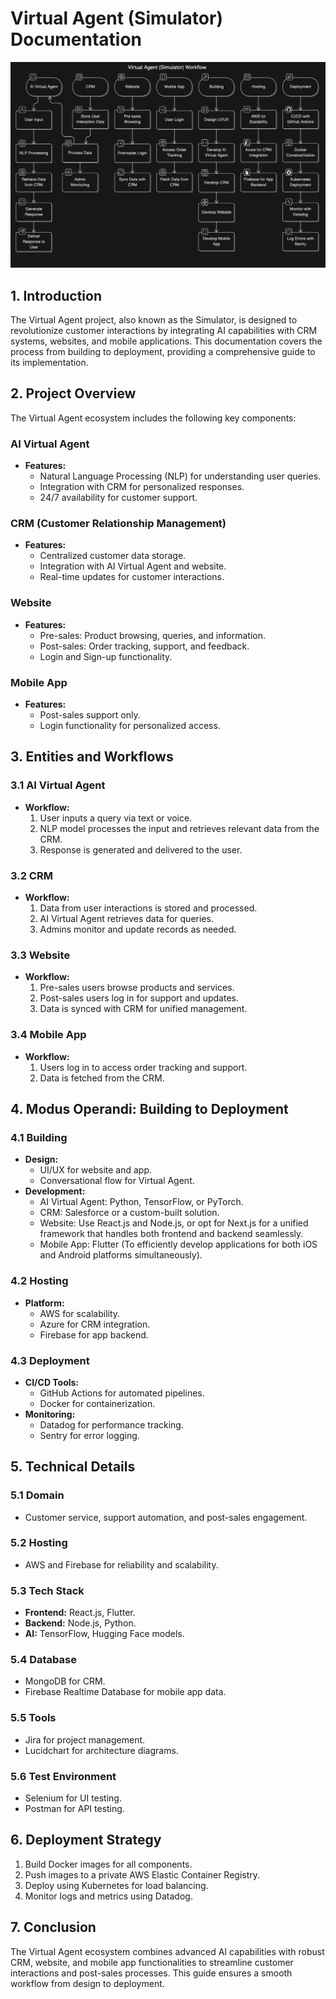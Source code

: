 # Virtual Agent (Simulator) Documentation

![Workflow of CRM Integration](./Workflow.jpeg)


## 1. Introduction
The Virtual Agent project, also known as the Simulator, is designed to revolutionize customer interactions by integrating AI capabilities with CRM systems, websites, and mobile applications. This documentation covers the process from building to deployment, providing a comprehensive guide to its implementation.

## 2. Project Overview
The Virtual Agent ecosystem includes the following key components:

### AI Virtual Agent
- **Features:**
  - Natural Language Processing (NLP) for understanding user queries.
  - Integration with CRM for personalized responses.
  - 24/7 availability for customer support.

### CRM (Customer Relationship Management)
- **Features:**
  - Centralized customer data storage.
  - Integration with AI Virtual Agent and website.
  - Real-time updates for customer interactions.

### Website
- **Features:**
  - Pre-sales: Product browsing, queries, and information.
  - Post-sales: Order tracking, support, and feedback.
  - Login and Sign-up functionality.

### Mobile App
- **Features:**
  - Post-sales support only.
  - Login functionality for personalized access.

## 3. Entities and Workflows

### 3.1 AI Virtual Agent
- **Workflow:**
  1. User inputs a query via text or voice.
  2. NLP model processes the input and retrieves relevant data from the CRM.
  3. Response is generated and delivered to the user.

### 3.2 CRM
- **Workflow:**
  1. Data from user interactions is stored and processed.
  2. AI Virtual Agent retrieves data for queries.
  3. Admins monitor and update records as needed.

### 3.3 Website
- **Workflow:**
  1. Pre-sales users browse products and services.
  2. Post-sales users log in for support and updates.
  3. Data is synced with CRM for unified management.

### 3.4 Mobile App
- **Workflow:**
  1. Users log in to access order tracking and support.
  2. Data is fetched from the CRM.

## 4. Modus Operandi: Building to Deployment

### 4.1 Building
- **Design:**
  - UI/UX for website and app.
  - Conversational flow for Virtual Agent.
- **Development:**
  - AI Virtual Agent: Python, TensorFlow, or PyTorch.
  - CRM: Salesforce or a custom-built solution.
  - Website: Use React.js and Node.js, or opt for Next.js for a unified framework that handles both frontend and backend seamlessly.
  - Mobile App: Flutter (To efficiently develop applications for both iOS and Android platforms simultaneously).

### 4.2 Hosting
- **Platform:**
  - AWS for scalability.
  - Azure for CRM integration.
  - Firebase for app backend.

### 4.3 Deployment
- **CI/CD Tools:**
  - GitHub Actions for automated pipelines.
  - Docker for containerization.
- **Monitoring:**
  - Datadog for performance tracking.
  - Sentry for error logging.

## 5. Technical Details

### 5.1 Domain
- Customer service, support automation, and post-sales engagement.

### 5.2 Hosting
- AWS and Firebase for reliability and scalability.

### 5.3 Tech Stack
- **Frontend:** React.js, Flutter.
- **Backend:** Node.js, Python.
- **AI:** TensorFlow, Hugging Face models.

### 5.4 Database
- MongoDB for CRM.
- Firebase Realtime Database for mobile app data.

### 5.5 Tools
- Jira for project management.
- Lucidchart for architecture diagrams.

### 5.6 Test Environment
- Selenium for UI testing.
- Postman for API testing.

## 6. Deployment Strategy
1. Build Docker images for all components.
2. Push images to a private AWS Elastic Container Registry.
3. Deploy using Kubernetes for load balancing.
4. Monitor logs and metrics using Datadog.

## 7. Conclusion
The Virtual Agent ecosystem combines advanced AI capabilities with robust CRM, website, and mobile app functionalities to streamline customer interactions and post-sales processes. This guide ensures a smooth workflow from design to deployment.
